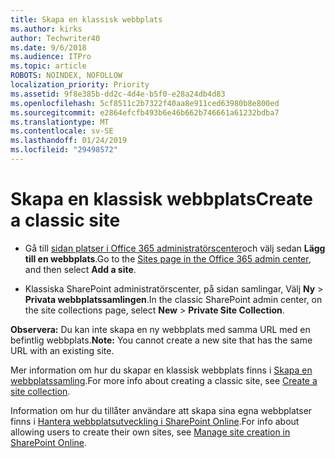 ```yaml
---
title: Skapa en klassisk webbplats
ms.author: kirks
author: Techwriter40
ms.date: 9/6/2018
ms.audience: ITPro
ms.topic: article
ROBOTS: NOINDEX, NOFOLLOW
localization_priority: Priority
ms.assetid: 9f8e385b-dd2c-4d4e-b5f0-e28a24db4d83
ms.openlocfilehash: 5cf8511c2b7322f40aa8e911ced63980b8e800ed
ms.sourcegitcommit: e2864efcfb493b6e46b662b746661a61232bdba7
ms.translationtype: MT
ms.contentlocale: sv-SE
ms.lasthandoff: 01/24/2019
ms.locfileid: "29498572"
---
```

# <a name="create-a-classic-site"></a><span data-ttu-id="6ada9-102">Skapa en klassisk webbplats</span><span class="sxs-lookup"><span data-stu-id="6ada9-102">Create a classic site</span></span>

- <span data-ttu-id="6ada9-103">Gå till [sidan platser i Office 365 administratörscenter](https://portal.office.com/adminportal/home#/SitesList)och välj sedan **Lägg till en webbplats**.</span><span class="sxs-lookup"><span data-stu-id="6ada9-103">Go to the [Sites page in the Office 365 admin center](https://portal.office.com/adminportal/home#/SitesList), and then select **Add a site**.</span></span> 
    
- <span data-ttu-id="6ada9-104">Klassiska SharePoint administratörscenter, på sidan samlingar, Välj **Ny** \> **Privata webbplatssamlingen**.</span><span class="sxs-lookup"><span data-stu-id="6ada9-104">In the classic SharePoint admin center, on the site collections page, select **New** \> **Private Site Collection**.</span></span> 
    
 <span data-ttu-id="6ada9-105">**Observera:** Du kan inte skapa en ny webbplats med samma URL med en befintlig webbplats.</span><span class="sxs-lookup"><span data-stu-id="6ada9-105">**Note:** You cannot create a new site that has the same URL with an existing site.</span></span> 
  
<span data-ttu-id="6ada9-106">Mer information om hur du skapar en klassisk webbplats finns i [Skapa en webbplatssamling](https://go.microsoft.com/fwlink/?linkid=866295).</span><span class="sxs-lookup"><span data-stu-id="6ada9-106">For more info about creating a classic site, see [Create a site collection](https://go.microsoft.com/fwlink/?linkid=866295).</span></span>
  
<span data-ttu-id="6ada9-107">Information om hur du tillåter användare att skapa sina egna webbplatser finns i [Hantera webbplatsutveckling i SharePoint Online](https://go.microsoft.com/fwlink/?linkid=866296).</span><span class="sxs-lookup"><span data-stu-id="6ada9-107">For info about allowing users to create their own sites, see [Manage site creation in SharePoint Online](https://go.microsoft.com/fwlink/?linkid=866296).</span></span>
  


